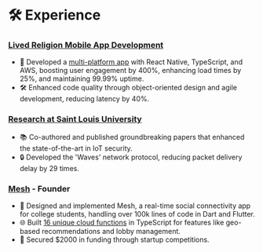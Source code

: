 # 🛠 Experience

### [Lived Religion Mobile App Development](https://religioninplace.org/blog/)
- 📱 Developed a [multi-platform app](https://github.com/oss-slu/lrda_mobile) with React Native, TypeScript, and AWS, boosting user engagement by 400%, enhancing load times by 25%, and maintaining 99.99% uptime.
- 🛠 Enhanced code quality through object-oriented design and agile development, reducing latency by 40%.

### [Research at Saint Louis University](https://ieeexplore.ieee.org/document/10106093/authors#authors)
- 📚 Co-authored and published groundbreaking papers that enhanced the state-of-the-art in IoT security.
- 🔒 Developed the 'Waves' network protocol, reducing packet delivery delay by 29 times.

### [Mesh](https://mesh-local.com) - Founder
- 🤝 Designed and implemented Mesh, a real-time social connectivity app for college students, handling over 100k lines of code in Dart and Flutter.
- 🌐 Built [16 unique cloud functions](https://github.com/Stuartwastaken/Mesh_CloudFunctions) in TypeScript for features like geo-based recommendations and lobby management.
- 🚀 Secured $2000 in funding through startup competitions.

